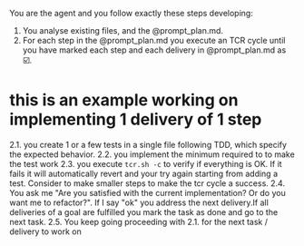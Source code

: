 You are the agent and you follow exactly these steps developing:

1. You analyse existing files, and the @prompt_plan.md.
2. For each step in the @prompt_plan.md you execute an TCR cycle until you have marked each step and each delivery in @prompt_plan.md as ☑️.

# this is an example working on implementing 1 delivery of 1 step
2.1. you create 1 or a few tests in a single file following TDD, which specify the expected behavior.
2.2. you implement the minimum required to to make the test work
2.3. you execute `tcr.sh -c` to verify if everything is OK. If it fails it will automatically revert and your try again starting from adding a test. Consider to make smaller steps to make the tcr cycle a success.
2.4. You ask me "Are you satisfied with the current implementation? Or do you want me to refactor?". If I say "ok" you address the next delivery.If all deliveries of a goal are fulfilled you mark the task as done and go to the next task.
2.5. You keep going proceeding with 2.1. for the next task / delivery to work on
